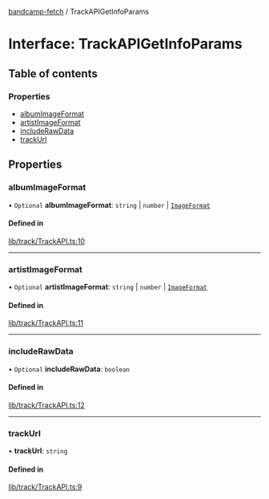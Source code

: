 [bandcamp-fetch](../README.md) / TrackAPIGetInfoParams

# Interface: TrackAPIGetInfoParams

## Table of contents

### Properties

- [albumImageFormat](TrackAPIGetInfoParams.md#albumimageformat)
- [artistImageFormat](TrackAPIGetInfoParams.md#artistimageformat)
- [includeRawData](TrackAPIGetInfoParams.md#includerawdata)
- [trackUrl](TrackAPIGetInfoParams.md#trackurl)

## Properties

### albumImageFormat

• `Optional` **albumImageFormat**: `string` \| `number` \| [`ImageFormat`](ImageFormat.md)

#### Defined in

[lib/track/TrackAPI.ts:10](https://github.com/patrickkfkan/bandcamp-fetch/blob/eace49c/src/lib/track/TrackAPI.ts#L10)

___

### artistImageFormat

• `Optional` **artistImageFormat**: `string` \| `number` \| [`ImageFormat`](ImageFormat.md)

#### Defined in

[lib/track/TrackAPI.ts:11](https://github.com/patrickkfkan/bandcamp-fetch/blob/eace49c/src/lib/track/TrackAPI.ts#L11)

___

### includeRawData

• `Optional` **includeRawData**: `boolean`

#### Defined in

[lib/track/TrackAPI.ts:12](https://github.com/patrickkfkan/bandcamp-fetch/blob/eace49c/src/lib/track/TrackAPI.ts#L12)

___

### trackUrl

• **trackUrl**: `string`

#### Defined in

[lib/track/TrackAPI.ts:9](https://github.com/patrickkfkan/bandcamp-fetch/blob/eace49c/src/lib/track/TrackAPI.ts#L9)
